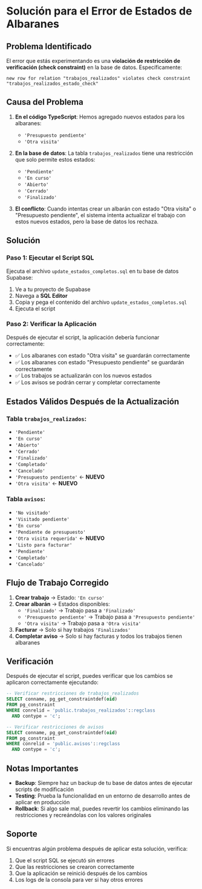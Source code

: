 # Solución para el Error de Estados de Albaranes

## Problema Identificado

El error que estás experimentando es una **violación de restricción de verificación (check constraint)** en la base de datos. Específicamente:

```
new row for relation "trabajos_realizados" violates check constraint "trabajos_realizados_estado_check"
```

## Causa del Problema

1. **En el código TypeScript**: Hemos agregado nuevos estados para los albaranes:
   - `'Presupuesto pendiente'`
   - `'Otra visita'`

2. **En la base de datos**: La tabla `trabajos_realizados` tiene una restricción que solo permite estos estados:
   - `'Pendiente'`
   - `'En curso'`
   - `'Abierto'`
   - `'Cerrado'`
   - `'Finalizado'`

3. **El conflicto**: Cuando intentas crear un albarán con estado "Otra visita" o "Presupuesto pendiente", el sistema intenta actualizar el trabajo con estos nuevos estados, pero la base de datos los rechaza.

## Solución

### Paso 1: Ejecutar el Script SQL

Ejecuta el archivo `update_estados_completos.sql` en tu base de datos Supabase:

1. Ve a tu proyecto de Supabase
2. Navega a **SQL Editor**
3. Copia y pega el contenido del archivo `update_estados_completos.sql`
4. Ejecuta el script

### Paso 2: Verificar la Aplicación

Después de ejecutar el script, la aplicación debería funcionar correctamente:

- ✅ Los albaranes con estado "Otra visita" se guardarán correctamente
- ✅ Los albaranes con estado "Presupuesto pendiente" se guardarán correctamente
- ✅ Los trabajos se actualizarán con los nuevos estados
- ✅ Los avisos se podrán cerrar y completar correctamente

## Estados Válidos Después de la Actualización

### Tabla `trabajos_realizados`:
- `'Pendiente'`
- `'En curso'`
- `'Abierto'`
- `'Cerrado'`
- `'Finalizado'`
- `'Completado'`
- `'Cancelado'`
- `'Presupuesto pendiente'` ← **NUEVO**
- `'Otra visita'` ← **NUEVO**

### Tabla `avisos`:
- `'No visitado'`
- `'Visitado pendiente'`
- `'En curso'`
- `'Pendiente de presupuesto'`
- `'Otra visita requerida'` ← **NUEVO**
- `'Listo para facturar'`
- `'Pendiente'`
- `'Completado'`
- `'Cancelado'`

## Flujo de Trabajo Corregido

1. **Crear trabajo** → Estado: `'En curso'`
2. **Crear albarán** → Estados disponibles:
   - `'Finalizado'` → Trabajo pasa a `'Finalizado'`
   - `'Presupuesto pendiente'` → Trabajo pasa a `'Presupuesto pendiente'`
   - `'Otra visita'` → Trabajo pasa a `'Otra visita'`
3. **Facturar** → Solo si hay trabajos `'Finalizados'`
4. **Completar aviso** → Solo si hay facturas y todos los trabajos tienen albaranes

## Verificación

Después de ejecutar el script, puedes verificar que los cambios se aplicaron correctamente ejecutando:

```sql
-- Verificar restricciones de trabajos_realizados
SELECT conname, pg_get_constraintdef(oid) 
FROM pg_constraint 
WHERE conrelid = 'public.trabajos_realizados'::regclass 
  AND contype = 'c';

-- Verificar restricciones de avisos
SELECT conname, pg_get_constraintdef(oid) 
FROM pg_constraint 
WHERE conrelid = 'public.avisos'::regclass 
  AND contype = 'c';
```

## Notas Importantes

- **Backup**: Siempre haz un backup de tu base de datos antes de ejecutar scripts de modificación
- **Testing**: Prueba la funcionalidad en un entorno de desarrollo antes de aplicar en producción
- **Rollback**: Si algo sale mal, puedes revertir los cambios eliminando las restricciones y recreándolas con los valores originales

## Soporte

Si encuentras algún problema después de aplicar esta solución, verifica:

1. Que el script SQL se ejecutó sin errores
2. Que las restricciones se crearon correctamente
3. Que la aplicación se reinició después de los cambios
4. Los logs de la consola para ver si hay otros errores
